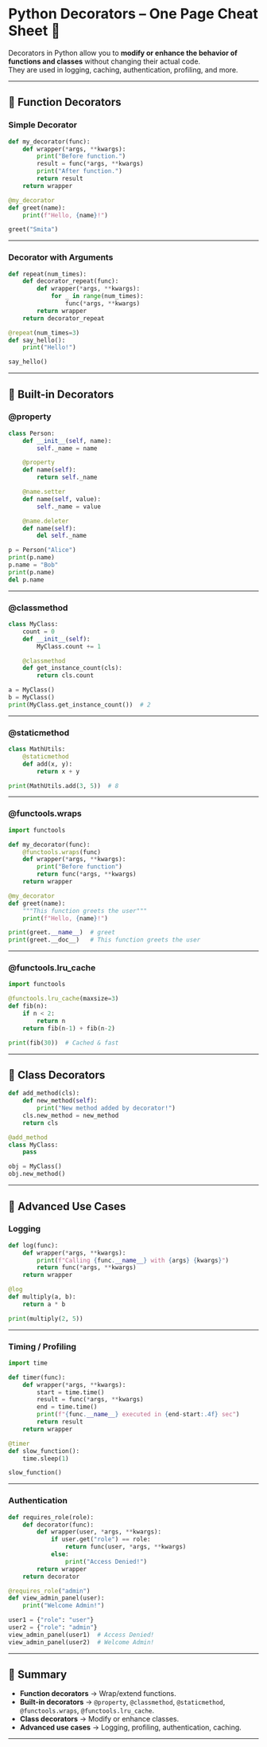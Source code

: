 # Python Decorators – One Page Cheat Sheet 🚀

Decorators in Python allow you to **modify or enhance the behavior of functions and classes** without changing their actual code.  
They are used in logging, caching, authentication, profiling, and more.

---

## 🔹 Function Decorators

### Simple Decorator
```python
def my_decorator(func):
    def wrapper(*args, **kwargs):
        print("Before function.")
        result = func(*args, **kwargs)
        print("After function.")
        return result
    return wrapper

@my_decorator
def greet(name):
    print(f"Hello, {name}!")

greet("Smita")
```

---

### Decorator with Arguments
```python
def repeat(num_times):
    def decorator_repeat(func):
        def wrapper(*args, **kwargs):
            for _ in range(num_times):
                func(*args, **kwargs)
        return wrapper
    return decorator_repeat

@repeat(num_times=3)
def say_hello():
    print("Hello!")

say_hello()
```

---

## 🔹 Built-in Decorators

### @property
```python
class Person:
    def __init__(self, name):
        self._name = name

    @property
    def name(self):
        return self._name

    @name.setter
    def name(self, value):
        self._name = value

    @name.deleter
    def name(self):
        del self._name

p = Person("Alice")
print(p.name)
p.name = "Bob"
print(p.name)
del p.name
```

---

### @classmethod
```python
class MyClass:
    count = 0
    def __init__(self):
        MyClass.count += 1

    @classmethod
    def get_instance_count(cls):
        return cls.count

a = MyClass()
b = MyClass()
print(MyClass.get_instance_count())  # 2
```

---

### @staticmethod
```python
class MathUtils:
    @staticmethod
    def add(x, y):
        return x + y

print(MathUtils.add(3, 5))  # 8
```

---

### @functools.wraps
```python
import functools

def my_decorator(func):
    @functools.wraps(func)
    def wrapper(*args, **kwargs):
        print("Before function")
        return func(*args, **kwargs)
    return wrapper

@my_decorator
def greet(name):
    """This function greets the user"""
    print(f"Hello, {name}!")

print(greet.__name__)  # greet
print(greet.__doc__)   # This function greets the user
```

---

### @functools.lru_cache
```python
import functools

@functools.lru_cache(maxsize=3)
def fib(n):
    if n < 2:
        return n
    return fib(n-1) + fib(n-2)

print(fib(30))  # Cached & fast
```

---

## 🔹 Class Decorators
```python
def add_method(cls):
    def new_method(self):
        print("New method added by decorator!")
    cls.new_method = new_method
    return cls

@add_method
class MyClass:
    pass

obj = MyClass()
obj.new_method()
```

---

## 🔹 Advanced Use Cases

### Logging
```python
def log(func):
    def wrapper(*args, **kwargs):
        print(f"Calling {func.__name__} with {args} {kwargs}")
        return func(*args, **kwargs)
    return wrapper

@log
def multiply(a, b):
    return a * b

print(multiply(2, 5))
```

---

### Timing / Profiling
```python
import time

def timer(func):
    def wrapper(*args, **kwargs):
        start = time.time()
        result = func(*args, **kwargs)
        end = time.time()
        print(f"{func.__name__} executed in {end-start:.4f} sec")
        return result
    return wrapper

@timer
def slow_function():
    time.sleep(1)

slow_function()
```

---

### Authentication
```python
def requires_role(role):
    def decorator(func):
        def wrapper(user, *args, **kwargs):
            if user.get("role") == role:
                return func(user, *args, **kwargs)
            else:
                print("Access Denied!")
        return wrapper
    return decorator

@requires_role("admin")
def view_admin_panel(user):
    print("Welcome Admin!")

user1 = {"role": "user"}
user2 = {"role": "admin"}
view_admin_panel(user1)  # Access Denied!
view_admin_panel(user2)  # Welcome Admin!
```

---

## 🎯 Summary

- **Function decorators** → Wrap/extend functions.  
- **Built-in decorators** → `@property`, `@classmethod`, `@staticmethod`, `@functools.wraps`, `@functools.lru_cache`.  
- **Class decorators** → Modify or enhance classes.  
- **Advanced use cases** → Logging, profiling, authentication, caching.  

---

